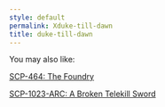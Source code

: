 ```yaml
---
style: default
permalink: Xduke-till-dawn
title: duke-till-dawn
---
```

You may also like:

[SCP-464: The Foundry](http://scp-wiki.net/scp-464)

[SCP-1023-ARC: A Broken Telekill Sword](http://scp-wiki.net/scp-1023-arc)

